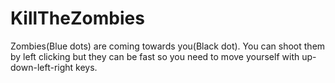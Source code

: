 # KillTheZombies
Zombies(Blue dots) are coming towards you(Black dot). You can shoot them by left clicking but they can be fast so you need to move yourself with up-down-left-right keys.
